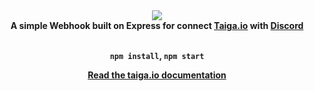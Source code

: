 <div align="center">
  <img src="https://cdn.discordapp.com/attachments/596130529129005056/596406037859401738/favicon.png"><br>
  <b>A simple Webhook built on Express for connect <a href="https://taiga.io/">Taiga.io</a> with <a href="https://discordapp.com/">Discord</a><b>
  <br><br>

  `npm install`, `npm start`

  <a href="http://taigaio.github.io/taiga-doc/dist/webhooks.html">Read the taiga.io documentation</a>
</div>
